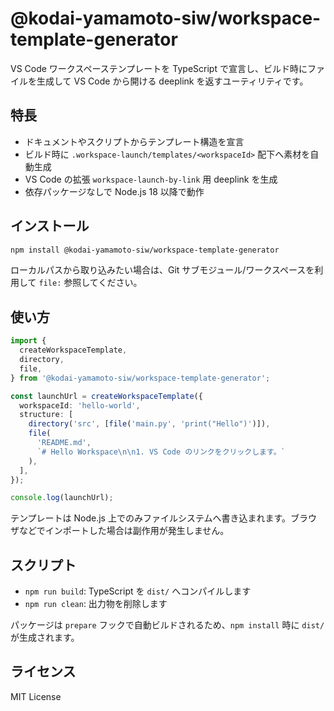# @kodai-yamamoto-siw/workspace-template-generator

VS Code ワークスペーステンプレートを TypeScript で宣言し、ビルド時にファイルを生成して VS Code から開ける deeplink を返すユーティリティです。

## 特長

- ドキュメントやスクリプトからテンプレート構造を宣言
- ビルド時に `.workspace-launch/templates/<workspaceId>` 配下へ素材を自動生成
- VS Code の拡張 `workspace-launch-by-link` 用 deeplink を生成
- 依存パッケージなしで Node.js 18 以降で動作

## インストール

```bash
npm install @kodai-yamamoto-siw/workspace-template-generator
```

ローカルパスから取り込みたい場合は、Git サブモジュール/ワークスペースを利用して `file:` 参照してください。

## 使い方

```ts
import {
  createWorkspaceTemplate,
  directory,
  file,
} from '@kodai-yamamoto-siw/workspace-template-generator';

const launchUrl = createWorkspaceTemplate({
  workspaceId: 'hello-world',
  structure: [
    directory('src', [file('main.py', 'print("Hello")')]),
    file(
      'README.md',
      `# Hello Workspace\n\n1. VS Code のリンクをクリックします。`
    ),
  ],
});

console.log(launchUrl);
```

テンプレートは Node.js 上でのみファイルシステムへ書き込まれます。ブラウザなどでインポートした場合は副作用が発生しません。

## スクリプト

- `npm run build`: TypeScript を `dist/` へコンパイルします
- `npm run clean`: 出力物を削除します

パッケージは `prepare` フックで自動ビルドされるため、`npm install` 時に `dist/` が生成されます。

## ライセンス

MIT License
